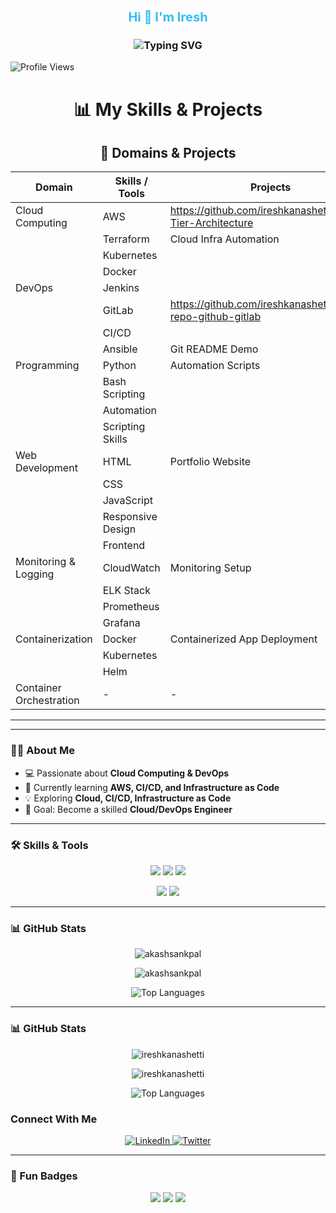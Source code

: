 <!-- Animated Header -->
<h1 align="center">
  <span style="font-size:20px; font-weight:bold; color:#36BCF7;">Hi 👋 I'm Iresh</span><br>
  <!-- Animated Subheading -->
<h3 align="center">
  <img src="https://readme-typing-svg.herokuapp.com?font=Fira+Code&size=24&pause=1000&color=FFFFFF&center=true&vCenter=true&width=700&lines=AWS+%26+DevOps+Learner;Cloud+Explorer;Automation+Enthusiast;Let's+Build+Cool+Stuff!" alt="Typing SVG" />
</h3>
 
</h1>
<!-- Alternate Cool Profile Views Counter -->
<p align="left">
  <img src="https://img.shields.io/badge/Profile_Views-0-blueviolet?style=plastic&logo=github&logoColor=white" alt="Profile Views"/>
</p>
<!-- Skills & Projects Table -->
<h1 align="center">📊 My Skills & Projects</h1>

<h2 align="center">💼 Domains & Projects</h2>
  <div align="center">

| Domain                  | Skills / Tools                                     | Projects                                                   |
|-------------------------|----------------------------------------------------|------------------------------------------------------------|
| Cloud Computing         | AWS                                                | https://github.com/ireshkanashetti/Three-Tier-Architecture |                  |
|                         | Terraform                                          | Cloud Infra Automation                                     |
|                         | Kubernetes                                         |                                                            |
|                         | Docker                                             |                                                            |
| DevOps                  | Jenkins                                            |                                                            |
|                         | GitLab                                             |https://github.com/ireshkanashetti/mirror-repo-github-gitlab|                                                        |
|                         | CI/CD                                              |                                                            |
|                         | Ansible                                            | Git README Demo                                            |
| Programming             | Python                                             | Automation Scripts                                         |
|                         | Bash Scripting                                     |                                                            |
|                         | Automation                                         |                                                            |
|                         | Scripting Skills                                   |                                                            |
| Web Development         | HTML                                               | Portfolio Website                                          |
|                         | CSS                                                |                                                           |
|                         | JavaScript                                         |                                      |
|                         | Responsive Design                                  |                                      |
|                         | Frontend                                           |                                      |
| Monitoring & Logging    | CloudWatch                                         | Monitoring Setup                     |
|                         | ELK Stack                                          |                                      |
|                         | Prometheus                                         |                                      |
|                         | Grafana                                            |                                      |
| Containerization        | Docker                                             | Containerized App Deployment         |
|                         | Kubernetes                                         |                                      |
|                         | Helm                                               |                                      |
| Container Orchestration | -                                                  | -                                    |


---


</p>
</div>

---

### 👨‍💻 About Me  
- 💻 Passionate about **Cloud Computing & DevOps**  
- 🌱 Currently learning **AWS, CI/CD, and Infrastructure as Code**  
- 💡 Exploring **Cloud, CI/CD, Infrastructure as Code**  
- 🚀 Goal: Become a skilled **Cloud/DevOps Engineer**   


---

### 🛠️ Skills & Tools  
<p align="center">
  <!-- Cloud -->
  <img src="https://img.shields.io/badge/AWS-Cloud-%23FF9900.svg?&style=for-the-badge&logo=amazon-aws&logoColor=white"/>
  
  <!-- DevOps -->
  <img src="https://img.shields.io/badge/DevOps-Culture-%2300599C.svg?&style=for-the-badge&logo=azuredevops&logoColor=white"/>
  
  <!-- OS -->
  <img src="https://img.shields.io/badge/Linux-System-%23FCC624.svg?&style=for-the-badge&logo=linux&logoColor=black"/>
</p>

<p align="center">
  <!-- Container -->
  <img src="https://img.shields.io/badge/Docker-Container-%232496ED.svg?&style=for-the-badge&logo=docker&logoColor=white"/>
  
  <!-- Version Control -->
  <img src="https://img.shields.io/badge/Git-VersionControl-%23F05033.svg?&style=for-the-badge&logo=git&logoColor=white"/>
</p>

---

### 📊 GitHub Stats  
<p align="center">
  <img src="https://github-readme-stats.vercel.app/api?username=akashsankpal&show_icons=true&theme=tokyonight" alt="akashsankpal" />
</p>

<p align="center">
  <img src="https://github-readme-streak-stats.herokuapp.com/?user=akashsankpal&theme=tokyonight" alt="akashsankpal" />
</p>

<p align="center">
  <img src="https://github-readme-stats.vercel.app/api/top-langs/?username=akashsankpal&layout=compact&theme=tokyonight" alt="Top Languages" />
</p>

---

### 📊 GitHub Stats  
<p align="center">
  <img src="https://github-readme-stats.vercel.app/api?username=ireshkanashetti&show_icons=true&theme=tokyonight" alt="ireshkanashetti" />
</p>

<p align="center">
  <img src="https://github-readme-streak-stats.herokuapp.com/?user=ireshkanashetti&theme=tokyonight" alt="ireshkanashetti" />
</p>

<p align="center">
  <img src="https://github-readme-stats.vercel.app/api/top-langs/?username=ireshkanashetti&layout=compact&theme=tokyonight" alt="Top Languages" />
</p>


<!-- Social Icons -->
### Connect With Me
<p align="center">
  <a href="https://www.linkedin.com/in/iresh-kanashetti-697620349?utm_source=share&utm_campaign=share_via&utm_content=profile&utm_medium=android_app" target="_blank">
    <img src="https://img.icons8.com/color/48/linkedin.png" alt="LinkedIn"/>
  </a>
 <a href="https://twitter.com/" target="_blank">
    <img src="https://img.icons8.com/color/48/twitter--v1.png" alt="Twitter"/>
  </a>
  
</p>

---


### 🎯 Fun Badges  
<p align="center">
  <img src="https://img.shields.io/badge/Cloud%20Lover-%F0%9F%8C%A5-blue?style=for-the-badge" />
  <img src="https://img.shields.io/badge/Open%20Source%20Enthusiast-%F0%9F%93%84-green?style=for-the-badge" />
  <img src="https://img.shields.io/badge/Lifelong%20Learner-%F0%9F%93%9A-orange?style=for-the-badge" />
</p>

